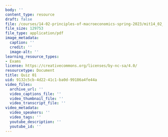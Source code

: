 ```yaml
---
body: ''
content_type: resource
draft: false
file: /courses/14-02-principles-of-macroeconomics-spring-2023/mit14_02_s23_quiz1_no_sol.pdf
file_size: 129753
file_type: application/pdf
image_metadata:
  caption: ''
  credit: ''
  image-alt: ''
learning_resource_types:
- Exams
license: https://creativecommons.org/licenses/by-nc-sa/4.0/
resourcetype: Document
title: Quiz 01
uid: 9132c5cb-4d22-41c1-ba0d-99186a4fe44a
video_files:
  archive_url: ''
  video_captions_file: ''
  video_thumbnail_file: ''
  video_transcript_file: ''
video_metadata:
  video_speakers: ''
  video_tags: ''
  youtube_description: ''
  youtube_id: ''
---
```

